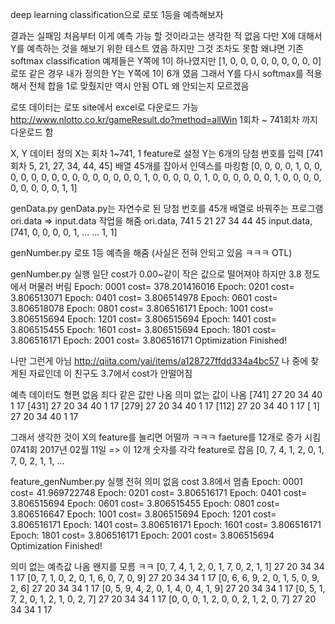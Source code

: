 deep learning classification으로 로또 1등을 예측해보자


결과는 실패임 처음부터 이게 예측 가능 할 것이라고는 생각한 적 없음
다만 X에 대해서 Y를 예측하는 것을 해보기 위한 테스트 였음
하지만 그것 조차도 못함
왜냐면 기존 softmax classification 예제들은 Y쪽에 1이 하나였지만
[1, 0, 0, 0, 0, 0, 0, 0, 0, 0]
로또 같은 경우 내가 정의한 Y는 Y쪽에 1이 6개 였음
그래서 Y를 다시 softmax를 적용해서 전체 합을 1로 맞췄지만 역시 안됨 OTL
왜 안되는지 모르겠음


로또 데이터는 로또 site에서 excel로 다운로드 가능
http://www.nlotto.co.kr/gameResult.do?method=allWin
1회차 ~ 741회차 까지 다운로드 함


X, Y 데이터 정의
X는 회차 1~741, 1 feature로 설정
Y는 6개의 당첨 번호를 입력
[741회차 5, 21, 27, 34, 44, 45]
배열 45개를 잡아서 인덱스를 마킹함
[0, 0, 0, 0, 1, 0, 0, 0, 0, 0,
 0, 0, 0, 0, 0, 0, 0, 0, 0, 0,
 1, 0, 0, 0, 0, 0, 1, 0, 0, 0,
 0, 0, 0, 1, 0, 0, 0, 0, 0, 0,
 0, 0, 0, 1, 1]


genData.py
genData.py는 자연수로 된 당첨 번호를
45개 배열로 바꿔주는 프로그램
ori.data => input.data 작업을 해줌
ori.data, 741	5	21	27	34	44	45
input.data, [741, 0, 0, 0, 0, 1, ... ... 1, 1]


genNumber.py
로또 1등 예측을 해줌
(사실은 전혀 안되고 있음 ㅋㅋㅋ OTL)


genNumber.py 실행
일단 cost가 0.00~같이 작은 값으로 떨어져야 하지만
3.8 정도에서 머물러 버림
Epoch: 0001 cost= 378.201416016
Epoch: 0201 cost= 3.806513071
Epoch: 0401 cost= 3.806514978
Epoch: 0601 cost= 3.806518078
Epoch: 0801 cost= 3.806516171
Epoch: 1001 cost= 3.806515694
Epoch: 1201 cost= 3.806515694
Epoch: 1401 cost= 3.806515455
Epoch: 1601 cost= 3.806515694
Epoch: 1801 cost= 3.806516171
Epoch: 2001 cost= 3.806516171
Optimization Finished!


나만 그런게 아님
http://qiita.com/yai/items/a128727ffdd334a4bc57
나 중에 찾게된 자료인데 이 친구도 3.7에서 cost가 안떨어짐


예측 데이터도 형편 없음
죄다 같은 값만 나옴 의미 없는 값이 나옴
 [741]  27 20 34 40 1 17
 [431]  27 20 34 40 1 17
 [279]  27 20 34 40 1 17
 [112]  27 20 34 40 1 17
 [  1]  27 20 34 40 1 17


그래서 생각한 것이
X의 feature를 늘리면 어떨까 ㅋㅋㅋ
faeture를 12개로 증가 시킴
0741회 2017년 02월 11일 => 이 12개 숫자를 각각 feature로 잡음
[0, 7, 4, 1, 2, 0, 1, 7, 0, 2, 1, 1, ...


feature_genNumber.py 실행
전혀 의미 없음 cost 3.8에서 멈춤
Epoch: 0001 cost= 41.969722748
Epoch: 0201 cost= 3.806516171
Epoch: 0401 cost= 3.806515694
Epoch: 0601 cost= 3.806515455
Epoch: 0801 cost= 3.806516647
Epoch: 1001 cost= 3.806515694
Epoch: 1201 cost= 3.806516171
Epoch: 1401 cost= 3.806516171
Epoch: 1601 cost= 3.806516171
Epoch: 1801 cost= 3.806516171
Epoch: 2001 cost= 3.806515694
Optimization Finished!


의미 없는 예측값 나옴 왠지를 모름 ㅋㅋ
 [0, 7, 4, 1, 2, 0, 1, 7, 0, 2, 1, 1]  27 20 34 34 1 17
 [0, 7, 1, 0, 2, 0, 1, 6, 0, 7, 0, 9]  27 20 34 34 1 17
 [0, 6, 6, 9, 2, 0, 1, 5, 0, 9, 2, 6]  27 20 34 34 1 17
 [0, 5, 9, 4, 2, 0, 1, 4, 0, 4, 1, 9]  27 20 34 34 1 17
 [0, 5, 1, 7, 2, 0, 1, 2, 1, 0, 2, 7]  27 20 34 34 1 17
 [0, 0, 0, 1, 2, 0, 0, 2, 1, 2, 0, 7]  27 20 34 34 1 17
